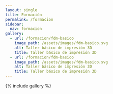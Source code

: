 ```yaml
---
layout: single
title: Formación
permalink: /formacion
sidebar:
  nav: formacion
gallery:
  - url: /formacion/fdm-basico
    image_path: /assets/images/fdm-basico.svg
    alt: Taller básico de impresión 3D
    title: Taller básico de impresión 3D
  - url: /formacion/fdm-basico
    image_path: /assets/images/fdm-basico.svg
    alt: Taller básico de impresión 3D
    title: Taller básico de impresión 3D
---
```



{% include gallery %}
